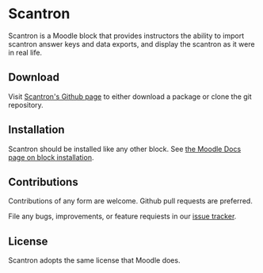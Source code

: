 # Scantron

Scantron is a Moodle block that provides instructors the ability to import scantron
answer keys and data exports, and display the scantron as it were in real life.

## Download

Visit [Scantron's Github page][scantron_github] to either download a package or clone the git repository.

## Installation

Scantron should be installed like any other block.
See [the Moodle Docs page on block installation][block_doc].

## Contributions

Contributions of any form are welcome. Github pull requests are preferred.

File any bugs, improvements, or feature requiests in our [issue tracker][issues].

## License

Scantron adopts the same license that Moodle does.

[scantron_github]: https://github.com/lsuits/scantron
[block_doc]: http://docs.moodle.org/20/en/Installing_contributed_modules_or_plugins#Block_installation
[issues]: https://github.com/lsuits/scantron/issues
